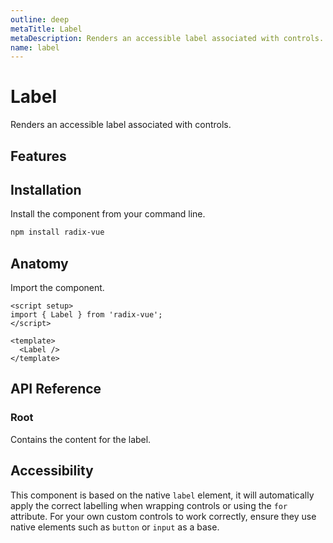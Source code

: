 ```yaml
---
outline: deep
metaTitle: Label
metaDescription: Renders an accessible label associated with controls.
name: label
---
```


<script setup>
import Description from '../../components/Description.vue'
import HeroContainer from '../../components/HeroContainer.vue'
import DemoLabel from '../../components/demo/Label/index.vue'
import PropsTable from '../../components/tables/PropsTable.vue'
import Highlights from '../../components/Highlights.vue'
import HeroCodeGroup from '../../components/HeroCodeGroup.vue'
</script>

# Label

<Description>
Renders an accessible label associated with controls.
</Description>

<HeroContainer>
<DemoLabel />
<template v-slot:codeSlot>
<HeroCodeGroup>
<div filename="index.vue">

<<< ../../components/demo/Label/index.vue

</div>
</HeroCodeGroup>
</template>
</HeroContainer>

## Features

<Highlights
  :features="[
    'Text selection is prevented when double clicking label.',
    'Supports nested controls.',
  ]"
/>

## Installation

Install the component from your command line.

```bash
npm install radix-vue
```

## Anatomy

Import the component.

```vue
<script setup>
import { Label } from 'radix-vue';
</script>

<template>
  <Label />
</template>
```

## API Reference

### Root

Contains the content for the label.

<PropsTable
  :data="[
    {
      name: 'asChild',
      required: false,
      type: 'boolean',
      default: 'false',
      description: 'Change the default rendered element for the one passed as a child, merging their props and behavior.<br><br>Read our <a href=&quot;/guides/composition&quot;>Composition</a> guide for more details.',
    },
    {
      name: 'for',
      type: 'string',
      description: 'The id of the element the label is associated with.',
    },
  ]"
/>

## Accessibility

This component is based on the native `label` element, it will automatically apply the correct labelling when wrapping controls or using the `for` attribute. For your own custom controls to work correctly, ensure they use native elements such as `button` or `input` as a base.